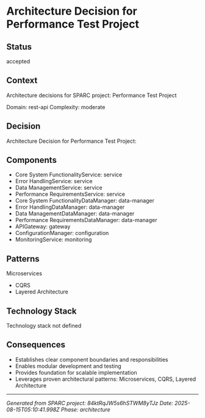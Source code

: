 # Architecture Decision for Performance Test Project

## Status
accepted

## Context
Architecture decisions for SPARC project: Performance Test Project

Domain: rest-api
Complexity: moderate

## Decision
Architecture Decision for Performance Test Project:

## Components
- Core System FunctionalityService: service
- Error HandlingService: service
- Data ManagementService: service
- Performance RequirementsService: service
- Core System FunctionalityDataManager: data-manager
- Error HandlingDataManager: data-manager
- Data ManagementDataManager: data-manager
- Performance RequirementsDataManager: data-manager
- APIGateway: gateway
- ConfigurationManager: configuration
- MonitoringService: monitoring

## Patterns
Microservices
- CQRS
- Layered Architecture

## Technology Stack
Technology stack not defined

## Consequences
- Establishes clear component boundaries and responsibilities
- Enables modular development and testing
- Provides foundation for scalable implementation
- Leverages proven architectural patterns: Microservices, CQRS, Layered Architecture

---
*Generated from SPARC project: 84ktRqJW5s6hSTWM8yTJz*
*Date: 2025-08-15T05:10:41.998Z*
*Phase: architecture*
